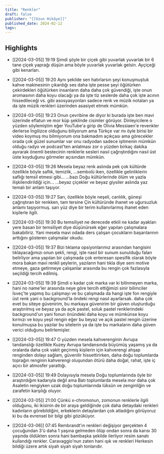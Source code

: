 ```yaml
---
title: "Renkler"
draft: false
publisher: "[[Uzun Hikâye]]"
published_date: 2024-02-12
tags:
---
```



## Highlights
* [[2024-03-05]] 19:19  Şimdi şöyle bir çiçek gibi yuvarlak yuvarlak bir 6 tane çiçek yaprağı düşün ama böyle yuvarlak yuvarlak gelsin. Ayçiçeği gibi kenarları.

* [[2024-03-05]] 19:20  Aynı şekilde sen hatırlarsın şeyi konuşmuştuk kahve makinesinin çıkardığı ses daha işte pesse şeyi öğütürken çekirdekleri öğütürken insanların daha daha çok güvendiği, işte onun aromasının daha koyu olacağı ya da işte tiz seslerde daha çok işte acının hissedileceği vs. gibi asosyasyonları sadece renk ve müzik notaları ya da işte müzik renkleri üzerinden asasiyet etmek mümkün.

* [[2024-03-05]] 19:23  Onun çevribine de diyor ki burada işte ben mavi üzerinde eflatun ve mor küp şeklinde cisimler görüyor. Dinleyicilere o yüzden söylemiştim eğer YouTube'a girip de Olivia Messiaen'e revenkler derlerse İngilizce olduğunu biliyorum ama Türkçe var mı öyle birisi bir video koymuş mu bilmiyorum ona bakmadım açıkçası ama görecekler orada çok güzel sunumlar var onu radyodan sadece işitmenin mümkün olduğu radyo ve podcast'ten anlatması zor o yüzden birkaç dakika ayırarak önemli bestecinin renklerle sesleri nasıl çağrıştırdığını nasıl üst üste koyduğunu görmeler açısından mümkün.

* [[2024-03-05]] 19:26  Mesela beyaz renk aslında pek çok kültürde özellikle böyle saflık, temizlik, ...sembolü iken, özellikle gelinliklerin saflığı temsil etmesi gibi... ...bazı Doğu kültürlerinde ölüm ve yazla ilişkilendirildiği için... ...beyaz çiçekler ve beyaz giysiler aslında yaz temalı bir anlam taşıyor.

* [[2024-03-05]] 19:27  Sarı, özellikle böyle neşeli, canlılık, güneşi çağrıştıran bir renkken, tam tersine Çin kültüründe ihanet ve uğursuzluk anlamı taşıyormuş. sarı yüz diye bir terim kullanırlarmış ihanet eden kişilerle ilgili.

* [[2024-03-05]] 19:30  Bu temsiliyet ne derecede etkili ne kadar ayakları yere basan bir temsiliyet diye düşünürsek eğer yapılan çalışmalara bakabiliriz. Yani mesela mavi odada ders çalışan çocukların başarılarının arttığını gösteren çalışmalar okudu.

* [[2024-03-05]] 19:37  Bizi tıklama opsiyonlarımız arasından hangisini tıklayacağımızı onun şekli, rengi, işte nasıl bir sunum sunulduğu falan belirliyor ama yapılan bir çalışmada çok enteresan spesifik olarak böyle mora bakan mavi renkli şeylerin, yazıların hani tıkla diye seni motive etmeye, gaza getirmeye çalışanlar arasında bu rengin çok fazlasıyla seçildiği tercih edilmiş.

* [[2024-03-05]] 19:39  Şimdi o kadar çok marka var ki bilinmeyen marka, hani no name'ler arasında neye göre tercih ettiğimizi sinir bilimciler İsveç'te yapmış bu çalışmayı ve bu çalışmada da hangi işte fon rengiyle üst renk yani o background'la öndeki rengi nasıl ayarlarsak. daha çok evet bu siteye güvenirim, bu markaya güvenirim bir güven oluşturduğu araştırılmış ve beyaz ya da açık pastel, soluk pastel renklerindeki background'un yani fonun önündeki daha koyu ve mümkünse koyu kırmızı ve koyu yeşil rengin eğer bu beyaz ve açık pastel rengin üzerine konulmuşsa bu yazılar bu sitelerin ya da işte bu markaların daha güven verici olduğunu belirlemişler.

* [[2024-03-05]] 19:47  O yüzden mesela kahverenginin Avrupa tandanslığı özellikle Kuzey Avrupa tandansında büyümüş yaşamış ya da oralarda daha çok vakit geçirmiş kişilerin için kahverengi ahşap renginden dolayı sağlam, güvenilir hissettirirken, daha doğu toplumlarda toprağın renginin kahverengi oluşundan ötürü daha doğal, rahat, işte iç açıcı bir atmosfer yarattığı.

* [[2024-03-05]] 19:49  Dolayısıyla mesela Doğu toplumlarında öyle bir araştırdığım kadarıyla değil ama Batı toplumlarda mesela mor daha çok Asaletin rengiyken uzak doğu toplumlarında lüksün ve zenginliğin ve zarafetin karşılığı oluyor.

* [[2024-03-05]] 21:00  Çünkü x-chromonun, zomonun renklerle ilgili olduğunu, iki ikisinin de bir araya geldiğinde çok daha detaydaki renkleri kadınların görebildiğini, erkeklerin detaylardan çok atladığını görüyoruz ki bu da evrensel bir bilgi gibi gözüküyor.

* [[2024-03-06]] 07:45  Rembrandt'ın renkleri değişiyor gerçekten 4 çocuğundan 3'ü daha 1 yaşına gelmeden ölüp ondan sonra da karısı 30 yaşında öldükten sonra hani bambaşka şekilde ilerliyor resim sanatı kullandığı renkler. Caravaggio'nun zaten hani ışık ve renkleri Herkesin bildiği üzere artık siyah siyah siyah tonlarıdır.


